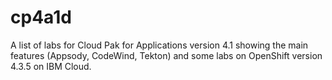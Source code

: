 # cp4a1d
A list of labs for Cloud Pak for Applications version 4.1 showing the main features (Appsody, CodeWind, Tekton) and some labs on OpenShift version 4.3.5 on IBM Cloud.

